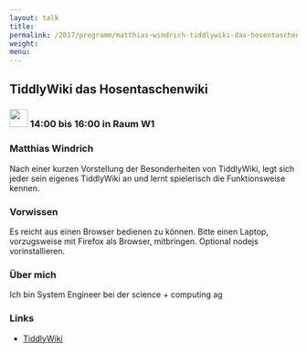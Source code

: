 ```yaml
---
layout: talk
title:
permalink: /2017/programm/matthias-windrich-tiddlywiki-das-hosentaschenwiki/
weight:
menu:
---
```

## TiddlyWiki das Hosentaschenwiki

### <img height = "32" src="../../../images/workshop.svg"> 14:00 bis 16:00 in Raum W1

### Matthias Windrich

Nach einer kurzen Vorstellung der Besonderheiten von TiddlyWiki, legt sich jeder sein eigenes TiddlyWiki an und lernt spielerisch die Funktionsweise kennen.

### Vorwissen

Es reicht aus einen Browser bedienen zu können. Bitte einen Laptop, vorzugsweise mit Firefox als Browser, mitbringen. Optional nodejs vorinstallieren.

### Über mich

Ich bin System Engineer bei der science + computing ag

### Links

- <a href="http://tiddlywiki.com" target="_blank">TiddlyWiki</a>